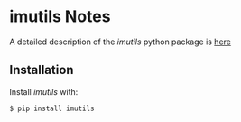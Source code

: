 # imutils Notes

A detailed description of the *imutils* python package is 
[here](https://github.com/jrosebr1/imutils)

## Installation

Install *imutils* with:
```bash
$ pip install imutils
```